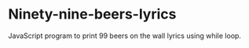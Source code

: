 # Ninety-nine-beers-lyrics
JavaScript program to print 99 beers on the wall lyrics using while loop.
